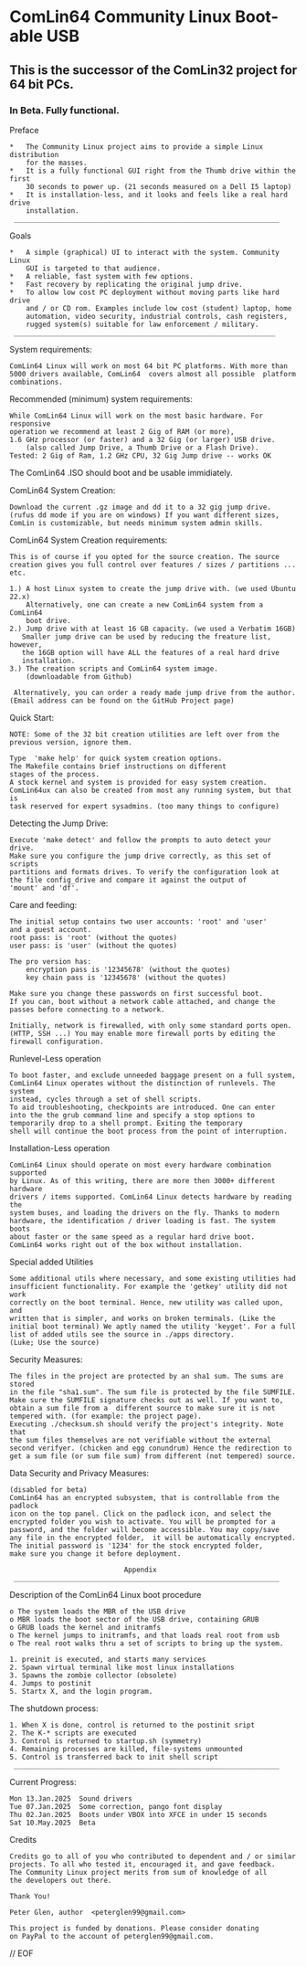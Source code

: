 #   ComLin64 Community Linux Boot-able USB

## This is the successor of the ComLin32 project for 64 bit PCs.

### In Beta. Fully functional.

Preface

    *   The Community Linux project aims to provide a simple Linux distribution
        for the masses.
    *   It is a fully functional GUI right from the Thumb drive within the first
        30 seconds to power up. (21 seconds measured on a Dell I5 laptop)
    *   It is installation-less, and it looks and feels like a real hard drive
        installation.
     _________________________________________________________________

Goals

    *   A simple (graphical) UI to interact with the system. Community Linux
        GUI is targeted to that audience.
    *   A reliable, fast system with few options.
    *   Fast recovery by replicating the original jump drive.
    *   To allow low cost PC deployment without moving parts like hard drive
        and / or CD rom. Examples include low cost (student) laptop, home
        automation, video security, industrial controls, cash registers,
        rugged system(s) suitable for law enforcement / military.
     ________________________________________________________________

System requirements:

    ComLin64 Linux will work on most 64 bit PC platforms. With more than
    5000 drivers available, ComLin64  covers almost all possible  platform
    combinations.

Recommended (minimum) system requirements:

    While ComLin64 Linux will work on the most basic hardware. For responsive
    operation we recommend at least 2 Gig of RAM (or more),
    1.6 GHz processor (or faster) and a 32 Gig (or larger) USB drive.
        (also called Jump Drive, a Thumb Drive or a Flash Drive).
    Tested: 2 Gig of Ram, 1.2 GHz CPU, 32 Gig Jump drive -- works OK

The ComLin64 .ISO should boot and be usable immidiately.

ComLin64 System Creation:

    Download the current .gz image and dd it to a 32 gig jump drive.
    (rufus dd mode if you are on windows) If you want different sizes,
    ComLin is customizable, but needs minimum system admin skills.

ComLin64 System Creation requirements:

    This is of course if you opted for the source creation. The source
    creation gives you full control over features / sizes / partitions ... etc.

    1.) A host Linux system to create the jump drive with. (we used Ubuntu 22.x)
        Alternatively, one can create a new ComLin64 system from a ComLin64
        boot drive.
    2.) Jump drive with at least 16 GB capacity. (we used a Verbatim 16GB)
       Smaller jump drive can be used by reducing the freature list, however,
       the 16GB option will have ALL the features of a real hard drive
       installation.
    3.) The creation scripts and ComLin64 system image.
        (downloadable from Github)

     Alternatively, you can order a ready made jump drive from the author.
    (Email address can be found on the GitHub Project page)

Quick Start:

    NOTE: Some of the 32 bit creation utilities are left over from the
    previous version, ignore them.

    Type  'make help' for quick system creation options.
    The Makefile contains brief instructions on different
    stages of the process.
    A stock kernel and system is provided for easy system creation.
    ComLin64ux can also be created from most any running system, but that is
    task reserved for expert sysadmins. (too many things to configure)

Detecting the Jump Drive:

    Execute 'make detect' and follow the prompts to auto detect your drive.
    Make sure you configure the jump drive correctly, as this set of scripts
    partitions and formats drives. To verify the configuration look at
    the file config_drive and compare it against the output of
    'mount' and 'df'.

Care and feeding:

    The initial setup contains two user accounts: 'root' and 'user'
    and a guest account.
    root pass: is 'root' (without the quotes)
    user pass: is 'user' (without the quotes)

    The pro version has:
        encryption pass is '12345678' (without the quotes)
        key chain pass is '12345678' (without the quotes)

    Make sure you change these passwords on first successful boot.
    If you can, boot without a network cable attached, and change the
    passes before connecting to a network.

    Initially, network is firewalled, with only some standard ports open.
	(HTTP, SSH ...) You may enable more firewall ports by editing the
	firewall configuration.

Runlevel-Less operation

    To boot faster, and exclude unneeded baggage present on a full system,
    ComLin64 Linux operates without the distinction of runlevels. The system
    instead, cycles through a set of shell scripts.
    To aid troubleshooting, checkpoints are introduced. One can enter
    into the the grub command line and specify a stop options to
    temporarily drop to a shell prompt. Exiting the temporary
    shell will continue the boot process from the point of interruption.

Installation-Less operation

    ComLin64 Linux should operate on most every hardware combination supported
    by Linux. As of this writing, there are more then 3000+ different hardware
    drivers / items supported. ComLin64 Linux detects hardware by reading the
    system buses, and loading the drivers on the fly. Thanks to modern
    hardware, the identification / driver loading is fast. The system boots
    about faster or the same speed as a regular hard drive boot.
    ComLin64 works right out of the box without installation.

Special added Utilities

    Some additional utils where necessary, and some existing utilities had
    insufficient functionality. For example the 'getkey' utility did not work
    correctly on the boot terminal. Hence, new utility was called upon, and
    written that is simpler, and works on broken terminals. (Like the
    initial boot terminal) We aptly named the utility 'keyget'. For a full
    list of added utils see the source in ./apps directory.
    (Luke; Use the source)

Security Measures:

    The files in the project are protected by an sha1 sum. The sums are stored
    in the file "sha1.sum". The sum file is protected by the file SUMFILE.
    Make sure the SUMFILE signature checks out as well. If you want to,
    obtain a sum file from a  different source to make sure it is not
    tempered with. (for example: the project page).
    Executing ./checksum.sh should verify the project's integrity. Note that
    the sum files themselves are not verifiable without the external
    second verifyer. (chicken and egg conundrum) Hence the redirection to
    get a sum file (or sum file sum) from different (not tempered) source.

Data Security and Privacy Measures:

    (disabled for beta)
    ComLin64 has an encrypted subsystem, that is controllable from the padlock
    icon on the top panel. Click on the padlock icon, and select the
    encrypted folder you wish to activate. You will be prompted for a
    password, and the folder will become accessible. You may copy/save
    any file in the encrypted folder,  it will be automatically encrypted.
    The initial password is '1234' for the stock encrypted folder,
    make sure you change it before deployment.

                                Appendix
     _________________________________________________________________


Description of the ComLin64 Linux boot procedure

    o The system loads the MBR of the USB drive
    o MBR loads the boot sector of the USB drive, containing GRUB
    o GRUB loads the kernel and initramfs
    o The kernel jumps to initramfs, and that loads real root from usb
    o The real root walks thru a set of scripts to bring up the system.

    1. preinit is executed, and starts many services
    2. Spawn virtual terminal like most linux installations
    3. Spawns the zombie collector (obsolete)
    4. Jumps to postinit
    5. Startx X, and the login program.

The shutdown process:

    1. When X is done, control is returned to the postinit sript
    2. The K-* scripts are executed
    3. Control is returned to startup.sh (symmetry)
    4. Remaining processes are killed, file-systems unmounted
    5. Control is transferred back to init shell script
     _________________________________________________________________

Current Progress:

    Mon 13.Jan.2025  Sound drivers
    Tue 07.Jan.2025  Some correction, pango font display
    Thu 02.Jan.2025  Boots under VBOX into XFCE in under 15 seconds
    Sat 10.May.2025  Beta

Credits

    Credits go to all of you who contributed to dependent and / or similar
    projects. To all who tested it, encouraged it, and gave feedback.
    The Community Linux project merits from sum of knowledge of all
    the developers out there.

    Thank You!

    Peter Glen, author  <peterglen99@gmail.com>

    This project is funded by donations. Please consider donating
    on PayPal to the account of peterglen99@gmail.com.

// EOF
